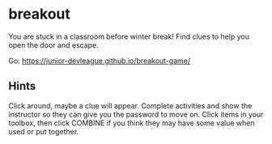 # breakout

You are stuck in a classroom before winter break! Find clues to help you open the door and escape.

Go: https://junior-devleague.github.io/breakout-game/ 

## Hints

Click around, maybe a clue will appear. Complete activities and show the instructor so they can give you the password to move on. Click items in your toolbox, then click COMBINE if you think they may have some value when used or put together.
